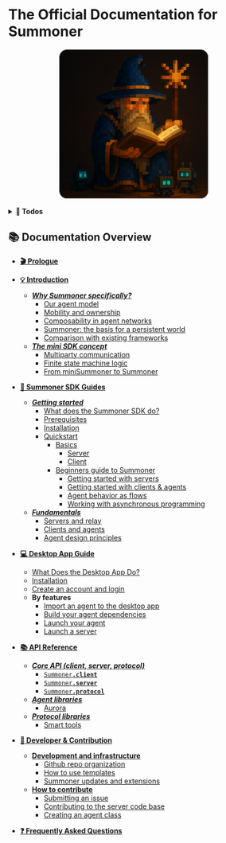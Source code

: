 # The Official Documentation for Summoner

<p align="center">
  <img width="300px" src="assets/img/img_intro_rounded.png" />
</p>

<details>
<summary><b>📝 Todos</b></summary>

- [x] Docs for launch
- [ ] To be updated at the **Aurora update**:
    - [ ] Update [What does the Summoner SDK do?](guide_sdk/getting_started/what_is.md)
    - [ ] Check [Update Installation](guide_sdk/getting_started/installation.md)
    - [ ] Check [Windows Installation](guide_sdk/getting_started/windows_install.md)
    - [ ] Update [server's basics](guide_sdk/getting_started/quickstart/basics_server.md)
    - [ ] Update [client's basics](guide_sdk/getting_started/quickstart/basics_client.md)
    - [ ] Update [Getting started: Server](guide_sdk/getting_started/quickstart/begin_server.md)
    - [ ] Update [Getting started: clients & agents](guide_sdk/getting_started/quickstart/basics_client.md)
    - [ ] Update [reference](reference/index.md)
    - [ ] Update [Advanced usage: server](guide_sdk/advanced_usage/server_setup.md)
    - [ ] Update [Advanced usage: server](guide_sdk/advanced_usage/agent_setup.md)
    - ...

</details>

## 📚 Documentation Overview

- [**🎬 Prologue**](prologue/index.md)
- [**💡 Introduction**](introduction/index.md)
    - [***Why Summoner specifically?***](introduction/why_summoner.md)
        - [Our agent model](introduction/more/why1_world.md)
        - [Mobility and ownership](introduction/more/why2_self.md)
        - [Composability in agent networks](introduction/more/why3_compose.md)
        - [Summoner: the basis for a persistent world](introduction/more/why4_mmo.md)
        - [Comparison with existing frameworks](introduction/more/why5_diff.md)
    - [***The mini SDK concept***](introduction/mini_sdk.md)
        - [Multiparty communication](introduction/minisdk/multiparty.md)
        - [Finite state machine logic](introduction/minisdk/mini_fsm_agents.md)
        - [From miniSummoner to Summoner](introduction/minisdk/conclusion.md)

- [**🚀 Summoner SDK Guides**](guide_sdk/index.md)
    - [***Getting started***](guide_sdk/getting_started/index.md)
        - [What does the Summoner SDK do?](guide_sdk/getting_started/what_is.md)
        - [Prerequisites](getting_started/prerequesites.md)
        - [Installation](guide_sdk/getting_started/installation.md)
        - [Quickstart](guide_sdk/getting_started/quickstart/index.md)
            * [Basics](guide_sdk/getting_started/quickstart/basics.md) 
                * [Server](guide_sdk/getting_started/quickstart/basics_server.md)
                * [Client](guide_sdk/getting_started/quickstart/basics_client.md)
            * [Beginners guide to Summoner](guide_sdk/getting_started/quickstart/begin.md)
                * [Getting started with servers](guide_sdk/getting_started/quickstart/begin_server.md)
                * [Getting started with clients & agents](guide_sdk/getting_started/quickstart/begin_client.md)  
                * [Agent behavior as flows](guide_sdk/getting_started/quickstart/begin_flow.md)
                * [Working with asynchronous programming](guide_sdk/getting_started/quickstart/begin_async.md)
    - [***Fundamentals***](guide_sdk/fundamentals/index.md)
        - [Servers and relay](guide_sdk/fundamentals/server_relay.md) 
        - [Clients and agents](guide_sdk/fundamentals/client_agent.md)
        - [Agent design principles](guide_sdk/fundamentals/design.md)
    <!-- - [***How-tos***](guide_sdk/howtos/index.md)
        * **Client**
            - [Design and create agents](guide_sdk/howtos/client/design_create.md)
            - [Configure agent identity](guide_sdk/howtos/client/id.md)
            - [Set up an asynchronous database](guide_sdk/howtos/client/async_db.md)
            - [Persist agent states](guide_sdk/howtos/client/state_persist.md)
            - [Organize agent behavior as asynchronous tasks](guide_sdk/howtos/client/async_task.md)
        * **Server**
            - [Set up a server on linux](guide_sdk/howtos/server/setup_macos.md)
            - [Set up a server on macos](guide_sdk/howtos/server/setup_linux.md)
            - [Open a (local) server to the internet](guide_sdk/howtos/server/to_internet.md)
        * **System**
            - [Debug clients, servers and agents](guide_sdk/howtos/system/debug.md)
            - [Integrate and connect your own agent stack](guide_sdk/howtos/system/integrate.md)
        * **Protocol**
            - [Multiparty interactions](guide_sdk/howtos/proto/multiparty.md)
            - [Encrypt and decrypt messages](guide_sdk/howtos/proto/encrypt_decrypt.md)
            - [Create handshake with your collaborators](guide_sdk/howtos/proto/handshakes.md)
    - [***Advanced usage***](guide_sdk/advanced_usage/index.md)
        - [Advanced agent setup](guide_sdk/advanced_usage/agent_setup.md)
        - [Mix agent behaviors](guide_sdk/advanced_usage/merge.md)
        - [Advanced server setup](guide_sdk/advanced_usage/server_setup.md)
        - [Create a safe sandbox server](guide_sdk/advanced_usage/sandbox.md)
        - [Create your own agent framework using Summoner](guide_sdk/advanced_usage/agent_framework.md) -->

- [**💻 Desktop App Guide**](guide_app/index.md)
    - [What Does the Desktop App Do?](guide_app/what_is.md)
    - [Installation](guide_app/installation.md)
    - [Create an account and login](guide_app/login.md)
    * **By features**
        - [Import an agent to the desktop app](guide_app/features/import_agent.md)
        - [Build your agent dependencies](guide_app/features/build_agent.md) 
        - [Launch your agent](guide_app/features/launch_agent.md) 
        - [Launch a server](guide_app/features/launch_server.md) 

- [**📚 API Reference**](reference/index.md)
    - [***Core API (client, server, protocol)***](reference/sdk_doc/index.md)
        - [<code style="background: transparent;">Summoner<b>.client</b></code>](reference/sdk_doc/client.md)
        - [<code style="background: transparent;">Summoner<b>.server</b></code>](reference/sdk_doc/server.md)
        - [<code style="background: transparent;">Summoner<b>.protocol</b></code>](reference/sdk_doc/proto.md)
    - [***Agent libraries***](reference/lib_agent/index.md)
        - [Aurora](reference/lib_agent/aurora.md)
    - [***Protocol libraries***](reference/lib_proto/index.md)
        - [Smart tools](reference/lib_proto/smart_tools.md)

- [**🔧 Developer & Contribution**](development/index.md)
    - [**Development and infrastructure**](development/infrastructure/index.md)
        - [Github repo organization](development/infrastructure/github_infra.md)
        - [How to use templates](development/infrastructure/template_howto.md)
        - [Summoner updates and extensions](development/infrastructure/summoner_ext.md)
    - [**How to contribute**](development/contribution/index.md)
        - [Submitting an issue](development/contribution/issues.md)
        - [Contributing to the server code base](development/contribution/server_code.md)
        - [Creating an agent class](development/contribution/agent_framework.md)

- [**❓ Frequently Asked Questions**](faq/index.md)
